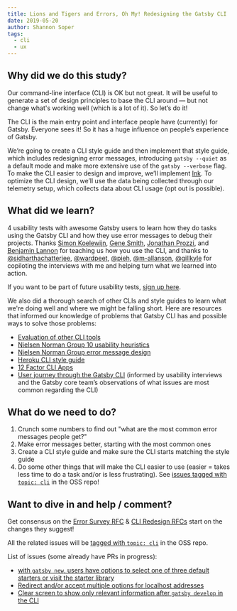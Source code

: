 ```yaml
---
title: Lions and Tigers and Errors, Oh My! Redesigning the Gatsby CLI
date: 2019-05-20
author: Shannon Soper
tags:
  - cli
  - ux
---
```


## Why did we do this study?

Our command-line interface (CLI) is OK but not great. It will be useful to generate a set of design principles to base the CLI around — but not change what's working well (which is a lot of it). So let’s do it!

The CLI is the main entry point and interface people have (currently) for Gatsby. Everyone sees it! So it has a huge influence on people’s experience of Gatsby.

We’re going to create a CLI style guide and then implement that style guide, which includes redesigning error messages, introducing `gatsby --quiet` as a default mode and make more extensive use of the `gatsby --verbose` flag. To make the CLI easier to design and improve, we’ll implement [Ink](https://github.com/vadimdemedes/ink). To optimize the CLI design, we’ll use the data being collected through our telemetry setup, which collects data about CLI usage (opt out is possible).

## What did we learn?

4 usability tests with awesome Gatsby users to learn how they do tasks using the Gatsby CLI and how they use error messages to debug their projects. Thanks [Simon Koelewijn](https://github.com/smnk), [Gene Smith](https://twitter.com/gene_r_smith), [Jonathan Prozzi](https://github.com/jonathanprozzi), and [Benjamin Lannon](https://github.com/lannonbr) for teaching us how you use the CLI, and thanks to [@sidharthachatterjee](https://github.com/sidharthachatterjee), [@wardpeet](https://github.com/wardpeet), [@pieh](https://github.com/pieh), [@m-allanson](https://github.com/m-allanson), [@gillkyle](https://github.com/gillkyle) for copiloting the interviews with me and helping turn what we learned into action.

If you want to be part of future usability tests, [sign up here](https://mailchi.mp/84f6243ba763/gatsby-usability-newsletter-signup).

We also did a thorough search of other CLIs and style guides to learn what we're doing well and where we might be falling short. Here are resources that informed our knowledge of problems that Gatsby CLI has and possible ways to solve those problems:

- [Evaluation of other CLI tools](https://github.com/gatsbyjs/gatsby/issues/12951)
- [Nielsen Norman Group 10 usability heuristics](https://www.nngroup.com/articles/ten-usability-heuristics/)
- [Nielsen Norman Group error message design](https://www.nngroup.com/articles/error-message-guidelines/)
- [Heroku CLI style guide](https://devcenter.heroku.com/articles/cli-style-guide)
- [12 Factor CLI Apps](https://medium.com/@jdxcode/12-factor-cli-apps-dd3c227a0e46)
- [User journey through the Gatsby CLI](https://whimsical.co/2PxMcRGE63bwk1Ayc3emAB) (informed by usability interviews and the Gatsby core team’s observations of what issues are most common regarding the CLI)

## What do we need to do?

1.  Crunch some numbers to find out "what are the most common error messages people get?"
2.  Make error messages better, starting with the most common ones
3.  Create a CLI style guide and make sure the CLI starts matching the style guide
4.  Do some other things that will make the CLI easier to use (easier = takes less time to do a task and/or is less frustrating). See [issues tagged with `topic: cli`](https://github.com/gatsbyjs/gatsby/issues?q=is%3Aopen+is%3Aissue+label%3A%22topic%3A+cli%22) in the OSS repo!

## Want to dive in and help / comment?

Get consensus on the [Error Survey RFC](https://github.com/gatsbyjs/rfcs/pull/37) & [CLI Redesign RFCs](https://github.com/gatsbyjs/rfcs/pull/38) start on the changes they suggest!

All the related issues will be [tagged with `topic: cli`](https://github.com/gatsbyjs/gatsby/issues?q=is%3Aopen+is%3Aissue+label%3A%22topic%3A+cli%22) in the OSS repo.

List of issues (some already have PRs in progress):

- [with `gatsby new`, users have options to select one of three default starters or visit the starter library](https://github.com/gatsbyjs/gatsby/issues/14085)
- [Redirect and/or accept multiple options for localhost addresses](https://github.com/gatsbyjs/gatsby/issues/14084)
- [Clear screen to show only relevant information after `gatsby develop` in the CLI](https://github.com/gatsbyjs/gatsby/issues/13513)
